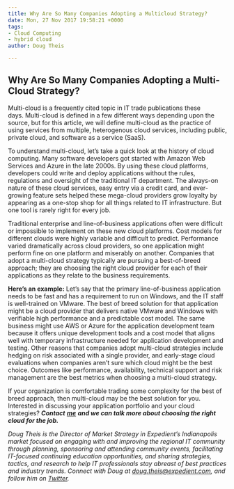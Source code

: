 ```yaml
---
title: Why Are So Many Companies Adopting a Multicloud Strategy?
date: Mon, 27 Nov 2017 19:58:21 +0000
tags:
- Cloud Computing
- hybrid cloud
author: Doug Theis

---
```

## Why Are So Many Companies Adopting a Multi-Cloud Strategy?

Multi-cloud is a frequently cited topic in IT trade publications these days. Multi-cloud is defined in a few different ways depending upon the source, but for this article, we will define multi-cloud as the practice of using services from multiple, heterogenous cloud services, including public, private cloud, and software as a service (SaaS).

To understand multi-cloud, let’s take a quick look at the history of cloud computing. Many software developers got started with Amazon Web Services and Azure in the late 2000s. By using these cloud platforms, developers could write and deploy applications without the rules, regulations and oversight of the traditional IT department. The always-on nature of these cloud services, easy entry via a credit card, and ever-growing feature sets helped these mega-cloud providers grow loyalty by appearing as a one-stop shop for all things related to IT infrastructure. But one tool is rarely right for every job.

Traditional enterprise and line-of-business applications often were difficult or impossible to implement on these new cloud platforms. Cost models for different clouds were highly variable and difficult to predict. Performance varied dramatically across cloud providers, so one application might perform fine on one platform and miserably on another. Companies that adopt a multi-cloud strategy typically are pursuing a best-of-breed approach; they are choosing the right cloud provider for each of their applications as they relate to the business requirements.

**Here’s an example:** Let’s say that the primary line-of-business application needs to be fast and has a requirement to run on Windows, and the IT staff is well-trained on VMware. The best of breed solution for that application might be a cloud provider that delivers native VMware and Windows with verifiable high performance and a predictable cost model. The same business might use AWS or Azure for the application development team because it offers unique development tools and a cost model that aligns well with temporary infrastructure needed for application development and testing. Other reasons that companies adopt multi-cloud strategies include hedging on risk associated with a single provider, and early-stage cloud evaluations when companies aren’t sure which cloud might be the best choice. Outcomes like performance, availability, technical support and risk management are the best metrics when choosing a multi-cloud strategy.

If your organization is comfortable trading some complexity for the best of breed approach, then multi-cloud may be the best solution for you. Interested in discussing your application portfolio and your cloud strategies? **_Contact_** [**_me_**](mailto:doug.theis@expedient.com) **_and we can talk more about choosing the right cloud for the job._**

_Doug Theis is the Director of Market Strategy in Expedient’s Indianapolis market focused on engaging with and improving the regional IT community through planning, sponsoring and attending community events, facilitating IT-focused continuing education opportunities, and sharing strategies, tactics, and research to help IT professionals stay abreast of best practices and industry trends. Connect with Doug at_ [_doug.theis@expedient.com_](mailto:doug.theis@expedient.com)_, and follow him on_ [_Twitter_](https://twitter.com/dougtheis)_._
